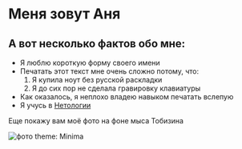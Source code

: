 # Меня зовут Аня

## А вот несколько фактов обо мне:
- Я люблю короткую форму своего имени
- Печатать этот текст мне очень сложно потому, что:
  1. Я купила ноут без русской раскладки
  2. Я до сих пор не сделала гравировку клавиатуры
- Как оказалось, я неплохо владею навыком печатать вслепую
- Я учусь в [Нетологии](https://netology.ru/)
  
Еще покажу вам моё фото на фоне мыса Тобизина 


![фото](https://sun9-27.userapi.com/impg/i8nB1vc1W-luLOdZD7LGDPDAhvXFfeKuXRWG7g/rvuJun9vFQs.jpg?size=887x1080&quality=96&sign=7fcfeaba89832c7bd498bb7be2c8c8eb&type=album)
theme: Minima
